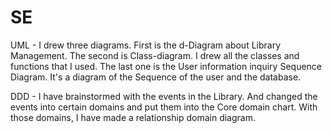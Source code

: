 # SE

UML - I drew three diagrams. First is the d-Diagram about Library Management. The second is Class-diagram. I drew all the classes and functions that I used. The last one is the User information inquiry Sequence Diagram. It's a diagram of the Sequence of the user and the database. 

DDD - I have brainstormed with the events in the Library. And changed the events into certain domains and put them into the Core domain chart. With those domains, I have made a relationship domain diagram. 

